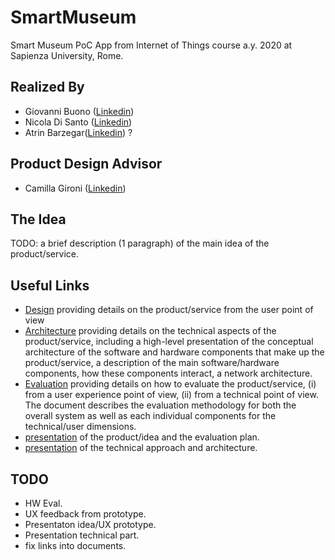 # SmartMuseum
Smart Museum PoC App from Internet of Things course a.y. 2020 at Sapienza University, Rome.

## Realized By  
- Giovanni Buono ([Linkedin](https://www.linkedin.com/in/giovanni-buono-5229941a4/))  
- Nicola Di Santo ([Linkedin](https://www.linkedin.com/in/nicola-di-santo-b98647192/))
- Atrin Barzegar([Linkedin](https://www.linkedin.com/in/atrin-barzegar-309575196))  ?

## Product Design Advisor
- Camilla Gironi ([Linkedin](https://www.linkedin.com/in/camilla-gironi/))

## The Idea
TODO: a brief description (1 paragraph) of the main idea of the product/service.

## Useful Links
- [Design](Design.md) providing details on the product/service from the user point of view
- [Architecture](Architecture.md) providing details on the technical aspects of the product/service, including a high-level presentation of the conceptual architecture of the software and hardware components that make up the product/service, a description of the main software/hardware components, how these components interact, a network architecture.
- [Evaluation](Evaluation.md) providing details on how to evaluate the product/service, (i) from a user experience point of view, (ii) from a technical point of view. The document describes the evaluation methodology for both the overall system as well as each individual components for the technical/user dimensions.
- [presentation]() of the product/idea and the evaluation plan.
- [presentation]() of the technical approach and architecture.


## TODO
- HW Eval.
- UX feedback from prototype.
- Presentaton idea/UX prototype.
- Presentation technical part.
- fix links into documents.
